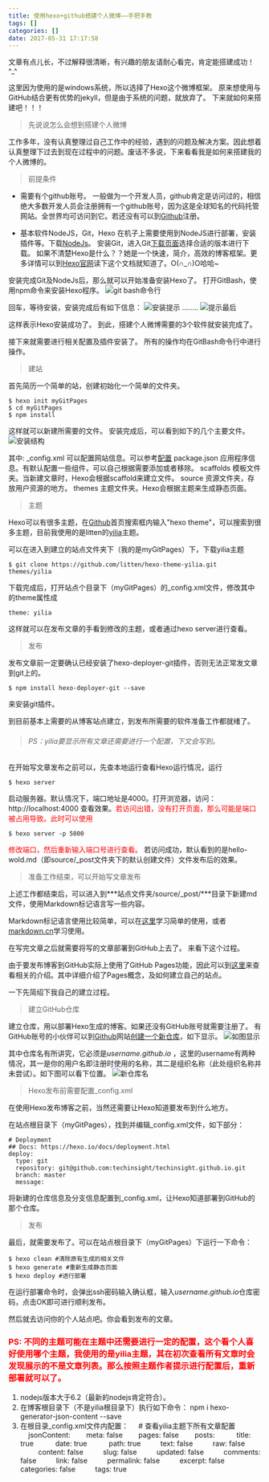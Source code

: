 ```yaml
---
title: 使用hexo+github搭建个人微博——手把手教
tags: []
categories: []
date: 2017-05-31 17:17:58
---
```


文章有点儿长，不过解释很清晰，有兴趣的朋友请耐心看完，肯定能搭建成功！^_^

这里因为使用的是windows系统，所以选择了Hexo这个微博框架。
原来想使用与GitHub结合更有优势的jekyll，但是由于系统的问题，就放弃了。
下来就如何来搭建吧！！！

<!-- more -->

> 先说说怎么会想到搭建个人微博

工作多年，没有认真整理过自己工作中的经验，遇到的问题及解决方案。因此想着认真整理下过去到现在过程中的问题。废话不多说，下来看看我是如何来搭建我的个人微博的。

> 前提条件

* 需要有个github账号。
  一般做为一个开发人员，github肯定是访问过的，相信绝大多数开发人员会注册拥有一个github账号，因为这是全球知名的代码托管网站。全世界均可访问到它。若还没有可以到[Github](https://github.com/ "Github")注册。

* 基本软件NodeJS，Git，Hexo
  在机子上需要使用到NodeJS进行部署，安装插件等。下载[NodeJs](https://nodejs.org/ "NodeJs")。
  安装Git，进入Git[下载页面](https://git-scm.com/download/)选择合适的版本进行下载。
  如果不清楚Hexo是什么？？她是一个快速，简介，高效的博客框架。更多详情可以到[Hexo官网](https://hexo.io/zh-cn/docs/index.html)读下这个文档就知道了。O(∩_∩)O哈哈~

安装完成Git及NodeJs后，那么就可以开始准备安装Hexo了。
打开GitBash，使用npm命令来安装Hexo程序。
![git bash命令行](/images/how-to-setup-personal-blog-width-hexo-and-github/bit_bash_command_ui.png)

回车，等待安装，安装完成后有如下信息：
![安装提示](/images/how-to-setup-personal-blog-width-hexo-and-github/hexo_install_hint_first.png)
........
![提示最后](/images/how-to-setup-personal-blog-width-hexo-and-github/hexo_install_hint_last.png)

这样表示Hexo安装成功了。
到此，搭建个人微博需要的3个软件就安装完成了。

接下来就需要进行相关配置及插件安装了。
所有的操作均在GitBash命令行中进行操作。

> 建站

首先简历一个简单的站，创建初始化一个简单的文件夹。

    $ hexo init myGitPages
    $ cd myGitPages
    $ npm install

这样就可以新建所需要的文件。
安装完成后，可以看到如下的几个主要文件。
![安装结构](/images/how-to-setup-personal-blog-width-hexo-and-github/hexo_site_installed_hierarchy.png)

其中:
_config.xml      可以配置网站信息。可以参考[配置](https://hexo.io/zh-cn/docs/configuration.html)
package.json    应用程序信息。有默认配置一些组件，可以自己根据需要添加或者移除。
scaffolds          模板文件夹。当新建文章时，Hexo会根据scaffold来建立文件。
source              资源文件夹，存放用户资源的地方。
themes             主题文件夹。Hexo会根据主题来生成静态页面。

> 主题

Hexo可以有很多主题，在[Github](https://github.com/)首页搜索框内输入"hexo theme"，可以搜索到很多主题，目前我使用的是litten的[yilia](https://github.com/litten/hexo-theme-yilia)主题。

可以在进入到建立的站点文件夹下（我的是myGitPages）下，下载yilia主题

    $ git clone https://github.com/litten/hexo-theme-yilia.git themes/yilia

下载完成后，打开站点个目录下（myGitPages）的_config.xml文件，修改其中的theme属性成

    theme: yilia

这样就可以在发布文章的手看到修改的主题，或者通过hexo server进行查看。

> 发布

发布文章前一定要确认已经安装了hexo-deployer-git插件，否则无法正常发文章到git上的。

    $ npm install hexo-deployer-git --save

来安装git插件。

到目前基本上需要的从博客站点建立，到发布所需要的软件准备工作都就绪了。

> ###### PS：yilia要显示所有文章还需要进行一个配置，下文会写到。

在开始写文章发布之前可以，先查本地运行查看Hexo运行情况，运行

    $ hexo server

启动服务器。默认情况下，端口地址是4000。打开浏览器，访问：http://localhost:4000
查看效果。<font color="red">若访问出错，没有打开页面，那么可能是端口被占用导致。此时可以使用</font>

    $ hexo server -p 5000

<font color="red">修改端口，然后重新输入端口号进行查看。</font>
若访问成功，默认看到的是hello-wold.md（即source/_post文件夹下的默认创建文件）文件发布后的效果。

> 准备工作结束，可以开始写文章发布

上述工作都结束后，可以进入到***站点文件夹/source/_post/***目录下新建md文件，使用Markdown标记语言写一些内容。

Markdown标记语言使用比较简单，可以在[这里](http://wowubuntu.com/markdown/#img)学习简单的使用，或者[markdown.cn](http://markdown.cn/)学习使用。

在写完文章之后就需要将写的文章部署到GitHub上去了。
来看下这个过程。

由于要发布博客到GitHub实际上使用了GitHub Pages功能，因此可以到[这里](https://pages.github.com/)来查看相关的介绍。其中详细介绍了Pages概念，及如何建立自己的站点。

一下先简绍下我自己的建立过程。

> 建立GitHub仓库

建立仓库，用以部署Hexo生成的博客。如果还没有GitHub账号就需要注册了。
有GitHub账号的小伙伴可以到[Github](https://github.com/)网站[创建一个新仓库](https://github.com/new)，如下显示。
![如图显示](/images/how-to-setup-personal-blog-width-hexo-and-github/create_a_new_repository_on_github.png)

其中仓库名有所讲究，它必须是*username.github.io* ，这里的username有两种情况，其一是你的用户名即注册时使用的名称，其二是组织名称（此处组织名称并未尝试）。如下图可以看下位置。
![新仓库名](/images/how-to-setup-personal-blog-width-hexo-and-github/new_repository_name_rule.png)

> Hexo发布前需要配置_config.xml

在使用Hexo发布博客之前，当然还需要让Hexo知道要发布到什么地方。

在站点根目录下（myGitPages），找到并编辑_config.xml文件，如下部分：

    # Deployment
    ## Docs: https://hexo.io/docs/deployment.html
    deploy:
      type: git
      repository: git@github.com:techinsight/techinsight.github.io.git
      branch: master
      message:

将新建的仓库信息及分支信息配置到_config.xml，让Hexo知道部署到GitHub的那个仓库。

> 发布

最后，就需要发布了。可以在站点根目录下（myGitPages）下运行一下命令：


    $ hexo clean #清除原有生成的相关文件
    $ hexo generate #重新生成静态页面
    $ hexo deploy #进行部署

在运行部署命令时，会弹出ssh密码输入确认框，输入*username.github.io*仓库密码，点击OK即可进行顺利发布。

然后就去访问你的个人站点吧。你会看到发布的文章。

### <font color="red">PS: 不同的主题可能在主题中还需要进行一定的配置，这个看个人喜好使用哪个主题，我使用的是yilia主题，其在初次查看所有文章时会发现展示的不是文章列表。那么按照主题作者提示进行配置后，重新部署就可以了。</font> ###

1. nodejs版本大于6.2（最新的nodejs肯定符合）。
2. 在博客根目录下（不是yilia根目录下）执行如下命令： npm i hexo-generator-json-content --save
3. 在根目录_config.xml文件内配置： 
    &nbsp;&nbsp;&nbsp;&nbsp;# 查看yilia主题下所有文章配置
    &nbsp;&nbsp;&nbsp;&nbsp;jsonContent:
    &nbsp;&nbsp;&nbsp;&nbsp;&nbsp;&nbsp;    meta: false
    &nbsp;&nbsp;&nbsp;&nbsp;&nbsp;&nbsp;    pages: false
    &nbsp;&nbsp;&nbsp;&nbsp;&nbsp;&nbsp;    posts:
    &nbsp;&nbsp;&nbsp;&nbsp; &nbsp;&nbsp;&nbsp;&nbsp;     title: true
    &nbsp;&nbsp;&nbsp;&nbsp; &nbsp;&nbsp;&nbsp;&nbsp;     date: true
    &nbsp;&nbsp;&nbsp;&nbsp; &nbsp;&nbsp;&nbsp;&nbsp;     path: true
    &nbsp;&nbsp;&nbsp;&nbsp;&nbsp;&nbsp;&nbsp;&nbsp;      text: false
    &nbsp;&nbsp;&nbsp;&nbsp;&nbsp;&nbsp;&nbsp;&nbsp;      raw: false
    &nbsp;&nbsp;&nbsp;&nbsp;&nbsp;&nbsp;&nbsp;&nbsp;      content: false
    &nbsp;&nbsp;&nbsp;&nbsp;&nbsp;&nbsp;&nbsp;&nbsp;      slug: false
    &nbsp;&nbsp;&nbsp;&nbsp;&nbsp;&nbsp;&nbsp;&nbsp;      updated: false
    &nbsp;&nbsp;&nbsp;&nbsp;&nbsp;&nbsp;&nbsp;&nbsp;      comments: false
    &nbsp;&nbsp;&nbsp;&nbsp;&nbsp;&nbsp;&nbsp;&nbsp;      link: false
    &nbsp;&nbsp;&nbsp;&nbsp;&nbsp;&nbsp;&nbsp;&nbsp;      permalink: false
    &nbsp;&nbsp;&nbsp;&nbsp;&nbsp;&nbsp;&nbsp;&nbsp;     excerpt: false
    &nbsp;&nbsp;&nbsp;&nbsp;&nbsp;&nbsp;&nbsp;&nbsp;      categories: false
    &nbsp;&nbsp;&nbsp;&nbsp;&nbsp;&nbsp;&nbsp;&nbsp;      tags: true

